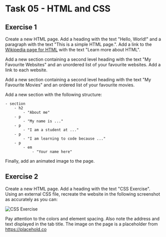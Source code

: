 # Task 05 - HTML and CSS

## Exercise 1

Create a new HTML page. Add a heading with the text "Hello, World!" and a paragraph with the text "This is a simple HTML page.". Add a link to the [Wikipedia page for HTML](https://en.wikipedia.org/wiki/HTML) with the text "Learn more about HTML".

Add a new section containing a second level heading with the text "My Favourite Websites" and an unordered list of your favourite websites. Add a link to each website.

Add a new section containing a second level heading with the text "My Favourite Movies" and an ordered list of your favourite movies.

Add a new section with the following structure:

    - section
        - h2
            - "About me"
        - p
            - "My name is ..."
        - p
            - "I am a student at ..."
        - p
            - "I am learning to code because ..."
        - p
            - em
                - "Your name here"

Finally, add an animated image to the page.

## Exercise 2

Create a new HTML page. Add a heading with the text "CSS Exercise". Using an external CSS file, recreate the website in the following screenshot as accurately as you can:

![CSS Exercise](task-05-html-css-exercise2.png)

Pay attention to the colors and element spacing. Also note the address and text displayed in the tab title. The image on the page is a placeholder from https://placehold.co
